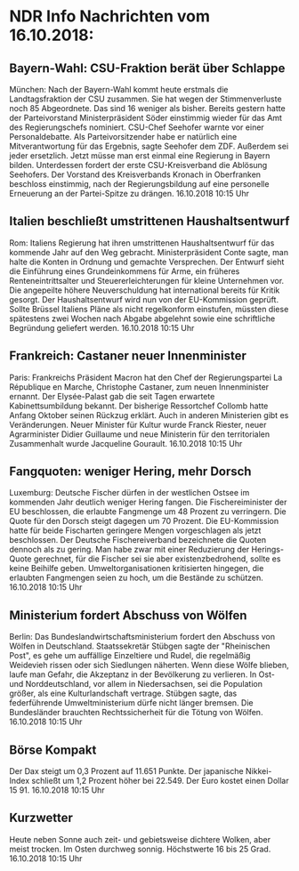 # NDR Info Nachrichten vom 16.10.2018:


## Bayern-Wahl: CSU-Fraktion berät über Schlappe
München: Nach der Bayern-Wahl kommt heute erstmals die Landtagsfraktion der CSU zusammen. Sie hat wegen der Stimmenverluste noch 85 Abgeordnete. Das sind 16 weniger als bisher. Bereits gestern hatte der Parteivorstand Ministerpräsident Söder einstimmig wieder für das Amt des Regierungschefs nominiert. CSU-Chef Seehofer warnte vor einer Personaldebatte. Als Parteivorsitzender habe er natürlich eine Mitverantwortung für das Ergebnis, sagte Seehofer dem ZDF. Außerdem sei jeder ersetzlich. Jetzt müsse man erst einmal eine Regierung in Bayern bilden. Unterdessen fordert der erste CSU-Kreisverband die Ablösung Seehofers. Der Vorstand des Kreisverbands Kronach in Oberfranken beschloss einstimmig, nach der Regierungsbildung auf eine personelle Erneuerung an der Partei-Spitze zu drängen. 16.10.2018 10:15 Uhr 

## Italien beschließt umstrittenen Haushaltsentwurf
Rom:	Italiens Regierung hat ihren umstrittenen Haushaltsentwurf für das kommende Jahr auf den Weg gebracht. Ministerpräsident Conte sagte, man halte die Konten in Ordnung und gemachte Versprechen. Der Entwurf sieht die Einführung eines Grundeinkommens für Arme, ein früheres Renteneintrittsalter und Steuererleichterungen für kleine Unternehmen vor. Die angepeilte höhere Neuverschuldung hat international bereits für Kritik gesorgt. Der Haushaltsentwurf wird nun von der EU-Kommission geprüft. Sollte Brüssel Italiens Pläne als nicht regelkonform einstufen, müssten diese spätestens zwei Wochen nach Abgabe abgelehnt sowie eine schriftliche Begründung geliefert werden. 16.10.2018 10:15 Uhr 

## Frankreich: Castaner neuer Innenminister
Paris:   Frankreichs Präsident Macron hat den Chef der Regierungspartei La République en Marche, Christophe Castaner, zum neuen Innenminister ernannt. Der Elysée-Palast gab die seit Tagen erwartete Kabinettsumbildung bekannt. Der bisherige Ressortchef Collomb hatte Anfang Oktober seinen Rückzug erklärt. Auch in anderen Ministerien gibt es Veränderungen. Neuer Minister für Kultur wurde Franck Riester, neuer Agrarminister Didier Guillaume und neue Ministerin für den territorialen Zusammenhalt wurde Jacqueline Gourault. 16.10.2018 10:15 Uhr 

## Fangquoten: weniger Hering, mehr Dorsch
Luxemburg:	Deutsche Fischer dürfen in der westlichen Ostsee im kommenden Jahr deutlich weniger Hering fangen. Die Fischereiminister der EU beschlossen, die erlaubte Fangmenge um 48 Prozent zu verringern. Die Quote für den Dorsch steigt dagegen um 70 Prozent. Die EU-Kommission hatte für beide Fischarten geringere Mengen vorgeschlagen als jetzt beschlossen. Der Deutsche Fischereiverband bezeichnete die Quoten dennoch als zu gering. Man habe zwar mit einer Reduzierung der Herings-Quote gerechnet, für die Fischer sei sie aber existenzbedrohend, sollte es keine Beihilfe geben. Umweltorganisationen kritisierten hingegen, die erlaubten Fangmengen seien zu hoch, um die Bestände zu schützen. 16.10.2018 10:15 Uhr 

## Ministerium fordert Abschuss von Wölfen
Berlin: Das Bundeslandwirtschaftsministerium fordert den Abschuss von Wölfen in Deutschland. Staatssekretär Stübgen sagte der "Rheinischen Post", es gehe um auffällige Einzeltiere und Rudel, die regelmäßig Weidevieh rissen oder sich Siedlungen näherten. Wenn diese Wölfe blieben, laufe man Gefahr, die Akzeptanz in der Bevölkerung zu verlieren. In Ost- und Norddeutschland, vor allem in Niedersachsen, sei die Population größer, als eine Kulturlandschaft vertrage. Stübgen sagte, das federführende Umweltministerium dürfe nicht länger bremsen. Die Bundesländer brauchten Rechtssicherheit für die Tötung von Wölfen. 16.10.2018 10:15 Uhr 

## Börse Kompakt
Der Dax steigt um 0,3 Prozent auf 11.651 Punkte. Der japanische Nikkei-Index schließt um 1,2 Prozent höher bei 22.549. Der Euro kostet einen Dollar 15 91. 16.10.2018 10:15 Uhr 

## Kurzwetter
Heute neben Sonne auch zeit- und gebietsweise dichtere Wolken, aber meist trocken. Im Osten durchweg sonnig. Höchstwerte 16 bis 25 Grad. 16.10.2018 10:15 Uhr 
